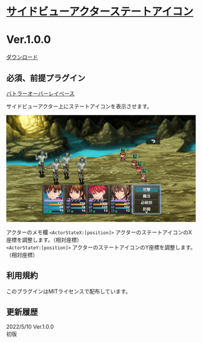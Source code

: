 # [サイドビューアクターステートアイコン](https://raw.githubusercontent.com/nuun888/MZ/master/NUUN_SVActorStateIcon.js)
# Ver.1.0.0  
 [ダウンロード](https://raw.githubusercontent.com/nuun888/MZ/master/NUUN_SVActorStateIcon.js)  
 
## 必須、前提プラグイン
[バトラーオーバーレイベース](https://github.com/nuun888/MZ/blob/master/README/BattlerOverlayBase.md)  

サイドビューアクター上にステートアイコンを表示させます。  

![画像](img/SVActorStateIcon1.png)  

アクターのメモ欄
`<ActorStateX:[position]>` アクターのステートアイコンのX座標を調整します。（相対座標）  
`<ActorStateY:[position]>` アクターのステートアイコンのY座標を調整します。（相対座標）  

## 利用規約
このプラグインはMITライセンスで配布しています。  

## 更新履歴
2022/5/10 Ver.1.0.0  
初版  
